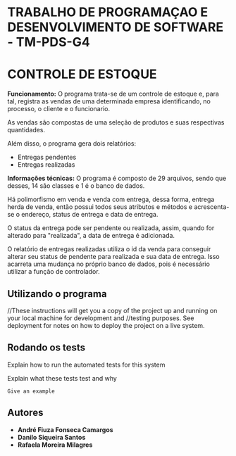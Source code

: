 # TRABALHO DE PROGRAMAÇAO E DESENVOLVIMENTO DE SOFTWARE - TM-PDS-G4

#	 		CONTROLE DE ESTOQUE
**Funcionamento:**
O programa trata-se de um controle de estoque e, para tal, registra as vendas de uma determinada empresa 
identificando, no processo, o cliente e o funcionario.
	
As vendas são compostas de uma seleção de produtos e suas respectivas quantidades.
	
Além disso, o programa gera dois relatórios:
* Entregas pendentes
* Entregas realizadas

**Informações técnicas:**
O programa é composto de 29 arquivos, sendo que desses, 14 são classes e 1 é o banco de dados.
	
Há polimorfismo em venda e venda com entrega, dessa forma, entrega herda de venda, então possui todos seus 
atributos e métodos e acrescenta-se o endereço, status de entrega e data de entrega.
	
O status da entrega pode ser pendente ou realizada, assim, quando for alterado para "realizada", a data de
entrega é adicionada. 

O relatório de entregas realizadas utiliza o id da venda para conseguir alterar seu status de pendente para realizada e sua data de entrega. Isso acarreta uma mudança no próprio banco de dados, pois é necessário utilizar a função de controlador.

## Utilizando o programa

//These instructions will get you a copy of the project up and running on your local machine for development and //testing purposes. See deployment for notes on how to deploy the project on a live system.


## Rodando os tests

Explain how to run the automated tests for this system

Explain what these tests test and why

```
Give an example
```

## Autores

* **André Fiuza Fonseca Camargos** 
* **Danilo Siqueira Santos** 
* **Rafaela Moreira Milagres**   